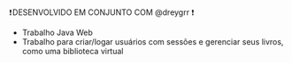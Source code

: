 ❗ DESENVOLVIDO EM CONJUNTO COM @dreygrr ❗ 

- Trabalho Java Web 
- Trabalho para criar/logar usuários com sessões e gerenciar seus livros, como uma biblioteca virtual 
